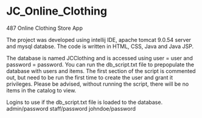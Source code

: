 # JC_Online_Clothing
487 Online Clothing Store App

The project was developed using intellij IDE, apache tomcat 9.0.54 server and mysql databse. The code is written in HTML, CSS, Java and Java JSP.

The database is named JCClothing and is accessed using user = user and password = password. You can run the db_script.txt file
to prepopulate the database with users and items. The first section of the script is commented out, but need to be run the first time to create the user and grant it privileges. Please be advised, without running the script, there will be no items in the catalog to view. 

Logins to use if the db_script.txt file is loaded to the database.
admin/password
staff/password
johndoe/password

